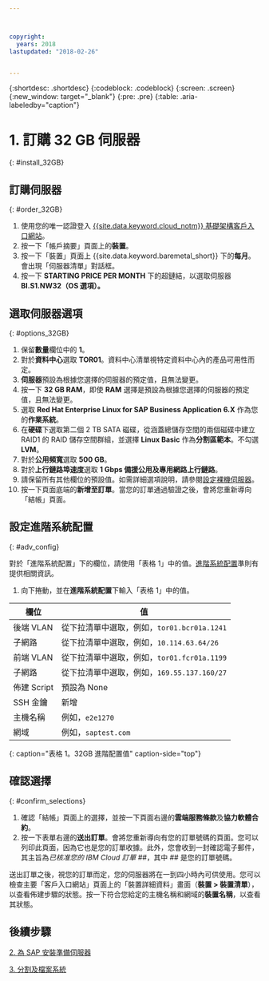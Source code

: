 ```yaml
---



copyright:
  years: 2018
lastupdated: "2018-02-26"


---
```


{:shortdesc: .shortdesc}
{:codeblock: .codeblock}
{:screen: .screen}
{:new_window: target="_blank"}
{:pre: .pre}
{:table: .aria-labeledby="caption"}

# 1. 訂購 32 GB 伺服器
{: #install_32GB}

## 訂購伺服器
{: #order_32GB}

1. 使用您的唯一認證登入 [{{site.data.keyword.cloud_notm}} 基礎架構客戶入口網站](https://control.softlayer.com)。
2. 按一下「帳戶摘要」頁面上的**裝置**。
3. 按一下「裝置」頁面上 {{site.data.keyword.baremetal_short}} 下的**每月**。會出現「伺服器清單」對話框。
4. 按一下 **STARTING PRICE PER MONTH** 下的超鏈結，以選取伺服器 **BI.S1.NW32（OS 選項）。**

## 選取伺服器選項
{: #options_32GB}

1. 保留**數量**欄位中的 **1**。
2. 對於**資料中心**選取 **TOR01**。資料中心清單視特定資料中心內的產品可用性而定。
3. **伺服器**預設為根據您選擇的伺服器的預定值，且無法變更。
4. 按一下 **32 GB RAM**，即使 **RAM** 選擇是預設為根據您選擇的伺服器的預定值，且無法變更。
5. 選取 **Red Hat Enterprise Linux for SAP Business Application 6.X** 作為您的**作業系統**。
6. 在**硬碟**下選取第二個 2 TB SATA 磁碟，從涵蓋總儲存空間的兩個磁碟中建立 RAID1 的 RAID 儲存空間群組，並選擇 **Linux Basic** 作為**分割區範本**。不勾選 **LVM**。
7. 對於**公用頻寬**選取 **500 GB**。
8.	對於**上行鏈路埠速度**選取 **1 Gbps 備援公用及專用網路上行鏈路**。
9. 請保留所有其他欄位的預設值。如需詳細選項說明，請參閱[設定裸機伺服器](https://console.bluemix.net/docs/bare-metal/configuring.html#setting-up-your-bare-metal-servers)。
10.	按一下頁面底端的**新增至訂單**。當您的訂單通過驗證之後，會將您重新導向「結帳」頁面。

## 設定進階系統配置
{: #adv_config}

對於「進階系統配置」下的欄位，請使用「表格 1」中的值。[進階系統配置](https://console.bluemix.net/docs/bare-metal/configuring.html#advanced-system-configuration)準則有提供相關資訊。

1. 向下捲動，並在**進階系統配置**下輸入「表格 1」中的值。

|              欄位                |      值                                                              |
| -------------------------------- | -------------------------------------------------------------------- |
|後端 VLAN                         | 從下拉清單中選取，例如，`tor01.bcr01a.1241`                          |
|子網路                            | 從下拉清單中選取，例如，`10.114.63.64/26`                            |
|前端 VLAN                         | 從下拉清單中選取，例如，`tor01.fcr01a.1199`                          |
|子網路                            | 從下拉清單中選取，例如，`169.55.137.160/27`                          |
|佈建 Script                       | 預設為 None                                                          |
|SSH 金鑰                          | 新增                                                                 |
|主機名稱                          | 例如，`e2e1270`                                                      |
|網域                              | 例如，`saptest.com`                                                  |
{: caption="表格 1。32GB 進階配置值" caption-side="top"}  

## 確認選擇
{: #confirm_selections}

1. 確認「結帳」頁面上的選擇，並按一下頁面右邊的**雲端服務條款**及**協力軟體合約**。
2. 按一下表單右邊的**送出訂單**。會將您重新導向有您的訂單號碼的頁面。您可以列印此頁面，因為它也是您的訂單收據。此外，您會收到一封確認電子郵件，其主旨為*已核准您的 IBM Cloud 訂單 ##*，其中 ## 是您的訂單號碼。

送出訂單之後，視您的訂單而定，您的伺服器將在一到四小時內可供使用。您可以檢查主要「客戶入口網站」頁面上的「裝置詳細資料」畫面（**裝置 > 裝置清單**），以查看佈建步驟的狀態。按一下符合您給定的主機名稱和網域的**裝置名稱**，以查看其狀態。

## 後續步驟
 
  [2. 為 SAP 安裝準備伺服器](/docs/infrastructure/sap-netweaver-rhel-qrg/rhel-prepare-server-32GB.html)
  
  [3. 分割及檔案系統](/docs/infrastructure/sap-netweaver-rhel-qrg/rhel-partition-32GB.html)
